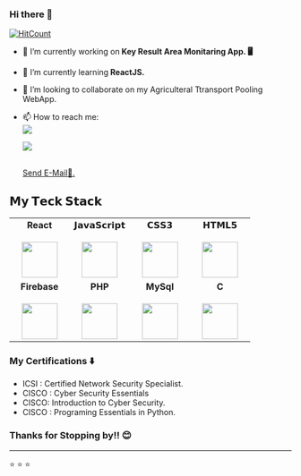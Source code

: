 ### Hi there 👋
[![HitCount](http://hits.dwyl.com/ssumit98/ssumit98.svg)](http://hits.dwyl.com/ssumit98/ssumit98)




- 🔭 I’m currently working on<b> Key Result Area Monitaring App. 🖥</b>
- 🌱 I’m currently learning<b> ReactJS.</b>
- 👯 I’m looking to collaborate on my Agriculteral Ttransport Pooling WebApp.
- 📫 How to reach me:<br> <a href="https://www.linkedin.com/in/sumit-sabbinwar-23b87b175/">
    <img src="https://img.shields.io/badge/LinkedIn-%230077B5.svg?&style=flat-square&logo=linkedin&logoColor=white">
  </a> 
  
  <a href="https://wa.link/ivy8sl">
    <img src="https://www.vectorlogo.zone/logos/whatsapp/whatsapp-ar21.svg">
  </a> 
  
  
  &nbsp; <br>
  <i class="fas fa-envelope"></i><a href="mailto:sumit.sabbinwar@gmail.com"> Send E-Mail📨.</b></a>
</p>

## 𝗠𝘆 𝗧𝗲𝗰𝗸 𝗦𝘁𝗮𝗰𝗸




<table>
  <tbody>
    <tr valign="top">
      <td width="25%" align="center">
        <span><strong>React</strong>
        </span><br><br>
        <img height="64px" src="https://cdn4.iconfinder.com/data/icons/logos-3/600/React.js_logo-512.png">
      </td>
      <td width="25%" align="center">
        <span>𝗝𝗮𝘃𝗮𝗦𝗰𝗿𝗶𝗽𝘁</span><br><br>
        <img height="64px" src="https://cdn.svgporn.com/logos/javascript.svg">
      </td>
      <td width="25%" align="center">
        <span>𝗖𝗦𝗦𝟯</span><br><br>
        <img height="64px" src="https://cdn.svgporn.com/logos/css-3.svg">
      </td>
      <td width="25%" align="center">
        <span>𝗛𝗧𝗠𝗟𝟱</span><br><br>
        <img height="64px" src="https://cdn.svgporn.com/logos/html-5.svg">
      </td>
    </tr>
    <tr valign="top">
      <td width="25%" align="center">
        <span><strong>Firebase</strong></span><br><br>
        <img height="64px" src="https://www.vectorlogo.zone/logos/firebase/firebase-ar21.svg">
      </td>
       <td width="25%" align="center">
        <span><strong>PHP</strong></span><br><br>
        <img height="64px" src="https://www.vectorlogo.zone/logos/php/php-ar21.svg">
      </td>  
      <td width="25%" align="center">
        <span><strong>MySql</strong></span><br><br>
        <img height="64px" src="https://www.vectorlogo.zone/logos/mysql/mysql-ar21.svg">
      </td>
      <td width="25%" align="center">
        <span><strong>C</strong></span><br><br>
        <img height="64px" src="https://upload.wikimedia.org/wikipedia/commons/thumb/3/35/The_C_Programming_Language_logo.svg/564px-The_C_Programming_Language_logo.svg.png">
      </td>
    </tr>
    
  </tbody>
</table>





### My Certifications ⬇️

- ICSI : Certified Network Security Specialist.
- CISCO : Cyber Security Essentials
- CISCO: Introduction to Cyber Security.
- CISCO : Programing Essentials in Python.


<h3>Thanks for Stopping by!! 😊</h3>


---
⭐️   ⭐️                                                                                                                                                                   ⭐️
